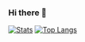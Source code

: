 ### Hi there 👋

<!--
**Ubpa/Ubpa** is a ✨ _special_ ✨ repository because its `README.md` (this file) appears on your GitHub profile.

Here are some ideas to get you started:

- 🔭 I’m currently working on ...
- 🌱 I’m currently learning ...
- 👯 I’m looking to collaborate on ...
- 🤔 I’m looking for help with ...
- 💬 Ask me about ...
- 📫 How to reach me: ...
- 😄 Pronouns: ...
- ⚡ Fun fact: ...
-->

[![Stats](https://github-readme-stats.vercel.app/api?username=edoCsItahW&show_icons=true&count_private=true&theme=radical)](https://github.com/edoCsItahW)
[![Top Langs](https://github-readme-stats.vercel.app/api/top-langs/?username=edoCsItahW&layout=compact&theme=radical)](https://github.com/edoCsItahW)
